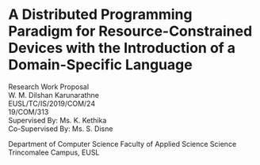 # A Distributed Programming Paradigm for Resource-Constrained Devices with the Introduction of a Domain-Specific Language

Research Work Proposal  
W. M. Dilshan Karunarathne  
EUSL/TC/IS/2019/COM/24  
19/COM/313  
Supervised By: Ms. K. Kethika  
Co-Supervised By: Ms. S. Disne  

Department of Computer Science 
Faculty of Applied Science
Science Trincomalee Campus, EUSL

